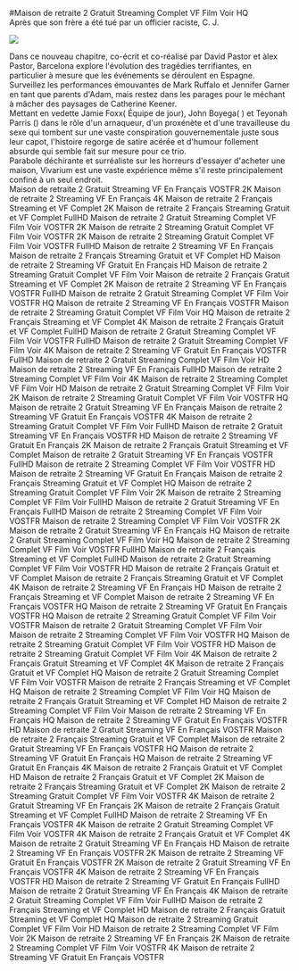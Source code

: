 #Maison de retraite 2 Gratuit Streaming Complet VF Film Voir HQ  
Après que son frère a été tué par un officier raciste, C. J.  
  
[![](https://i.imgur.com/qSNzIqt.png)](https://movie.rssnews.media/aIsPeUoMt.php)  
  
Dans ce nouveau chapitre, co-écrit et co-réalisé par David Pastor et àlex Pastor,  Barcelona explore l'évolution des tragédies terrifiantes, en particulier à mesure que les événements se déroulent en Espagne.  
Surveillez les performances émouvantes de Mark Ruffalo et Jennifer Garner en tant que parents d'Adam, mais restez dans les parages pour le méchant à mâcher des paysages de Catherine Keener.  
Mettant en vedette Jamie Foxx( Équipe de jour), John Boyega( ) et Teyonah Parris () dans le rôle d'un arnaqueur, d'un proxénète et d'une travailleuse du sexe qui tombent sur une vaste conspiration gouvernementale juste sous leur capot, l'histoire regorge de satire acérée et d'humour follement absurde qui semble fait sur mesure pour ce trio.  
Parabole déchirante et surréaliste sur les horreurs d'essayer d'acheter une maison, Vivarium est une vaste expérience même s'il reste principalement confiné à un seul endroit.  
Maison de retraite 2 Gratuit Streaming VF En Français VOSTFR 2K
Maison de retraite 2 Streaming VF En Français 4K
Maison de retraite 2 Français Streaming et VF Complet 2K
Maison de retraite 2 Français Streaming Gratuit et VF Complet FullHD
Maison de retraite 2 Gratuit Streaming Complet VF Film Voir VOSTFR 2K
Maison de retraite 2 Streaming Gratuit Complet VF Film Voir VOSTFR 2K
Maison de retraite 2 Streaming Gratuit Complet VF Film Voir VOSTFR FullHD
Maison de retraite 2 Streaming VF En Français
Maison de retraite 2 Français Streaming Gratuit et VF Complet HD
Maison de retraite 2 Streaming VF Gratuit En Français HD
Maison de retraite 2 Streaming Gratuit Complet VF Film Voir
Maison de retraite 2 Français Gratuit Streaming et VF Complet 2K
Maison de retraite 2 Streaming VF En Français VOSTFR FullHD
Maison de retraite 2 Gratuit Streaming Complet VF Film Voir VOSTFR HQ
Maison de retraite 2 Streaming VF En Français VOSTFR
Maison de retraite 2 Streaming Gratuit Complet VF Film Voir HQ
Maison de retraite 2 Français Streaming et VF Complet 4K
Maison de retraite 2 Français Gratuit et VF Complet FullHD
Maison de retraite 2 Gratuit Streaming Complet VF Film Voir VOSTFR FullHD
Maison de retraite 2 Gratuit Streaming Complet VF Film Voir 4K
Maison de retraite 2 Streaming VF Gratuit En Français VOSTFR FullHD
Maison de retraite 2 Gratuit Streaming Complet VF Film Voir HD
Maison de retraite 2 Streaming VF En Français FullHD
Maison de retraite 2 Streaming Complet VF Film Voir 4K
Maison de retraite 2 Streaming Complet VF Film Voir HD
Maison de retraite 2 Gratuit Streaming Complet VF Film Voir 2K
Maison de retraite 2 Streaming Gratuit Complet VF Film Voir VOSTFR HQ
Maison de retraite 2 Gratuit Streaming VF En Français
Maison de retraite 2 Streaming VF Gratuit En Français VOSTFR 4K
Maison de retraite 2 Streaming Gratuit Complet VF Film Voir FullHD
Maison de retraite 2 Gratuit Streaming VF En Français VOSTFR HD
Maison de retraite 2 Streaming VF Gratuit En Français 2K
Maison de retraite 2 Français Gratuit Streaming et VF Complet
Maison de retraite 2 Gratuit Streaming VF En Français VOSTFR FullHD
Maison de retraite 2 Streaming Complet VF Film Voir VOSTFR HD
Maison de retraite 2 Streaming VF Gratuit En Français
Maison de retraite 2 Français Streaming Gratuit et VF Complet HQ
Maison de retraite 2 Streaming Gratuit Complet VF Film Voir 2K
Maison de retraite 2 Streaming Complet VF Film Voir FullHD
Maison de retraite 2 Gratuit Streaming VF En Français FullHD
Maison de retraite 2 Streaming Complet VF Film Voir VOSTFR
Maison de retraite 2 Streaming Complet VF Film Voir VOSTFR 2K
Maison de retraite 2 Gratuit Streaming VF En Français HQ
Maison de retraite 2 Gratuit Streaming Complet VF Film Voir HQ
Maison de retraite 2 Streaming Complet VF Film Voir VOSTFR FullHD
Maison de retraite 2 Français Streaming et VF Complet FullHD
Maison de retraite 2 Gratuit Streaming Complet VF Film Voir VOSTFR HD
Maison de retraite 2 Français Gratuit et VF Complet
Maison de retraite 2 Français Streaming Gratuit et VF Complet 4K
Maison de retraite 2 Streaming VF En Français HD
Maison de retraite 2 Français Streaming et VF Complet
Maison de retraite 2 Streaming VF En Français VOSTFR HQ
Maison de retraite 2 Streaming VF Gratuit En Français VOSTFR HQ
Maison de retraite 2 Streaming Gratuit Complet VF Film Voir VOSTFR
Maison de retraite 2 Gratuit Streaming Complet VF Film Voir
Maison de retraite 2 Streaming Complet VF Film Voir VOSTFR HQ
Maison de retraite 2 Streaming Gratuit Complet VF Film Voir VOSTFR HD
Maison de retraite 2 Streaming Gratuit Complet VF Film Voir 4K
Maison de retraite 2 Français Gratuit Streaming et VF Complet 4K
Maison de retraite 2 Français Gratuit et VF Complet HQ
Maison de retraite 2 Gratuit Streaming Complet VF Film Voir VOSTFR
Maison de retraite 2 Français Streaming et VF Complet HQ
Maison de retraite 2 Streaming Complet VF Film Voir HQ
Maison de retraite 2 Français Gratuit Streaming et VF Complet HD
Maison de retraite 2 Streaming Complet VF Film Voir
Maison de retraite 2 Streaming VF En Français HQ
Maison de retraite 2 Streaming VF Gratuit En Français VOSTFR HD
Maison de retraite 2 Gratuit Streaming VF En Français VOSTFR
Maison de retraite 2 Français Streaming Gratuit et VF Complet
Maison de retraite 2 Gratuit Streaming VF En Français VOSTFR HQ
Maison de retraite 2 Streaming VF Gratuit En Français HQ
Maison de retraite 2 Streaming VF Gratuit En Français 4K
Maison de retraite 2 Français Gratuit et VF Complet HD
Maison de retraite 2 Français Gratuit et VF Complet 2K
Maison de retraite 2 Français Streaming Gratuit et VF Complet 2K
Maison de retraite 2 Streaming Gratuit Complet VF Film Voir VOSTFR 4K
Maison de retraite 2 Gratuit Streaming VF En Français 2K
Maison de retraite 2 Français Gratuit Streaming et VF Complet FullHD
Maison de retraite 2 Streaming VF En Français VOSTFR 4K
Maison de retraite 2 Gratuit Streaming Complet VF Film Voir VOSTFR 4K
Maison de retraite 2 Français Gratuit et VF Complet 4K
Maison de retraite 2 Gratuit Streaming VF En Français HD
Maison de retraite 2 Streaming VF En Français VOSTFR 2K
Maison de retraite 2 Streaming VF Gratuit En Français VOSTFR 2K
Maison de retraite 2 Gratuit Streaming VF En Français VOSTFR 4K
Maison de retraite 2 Streaming VF En Français VOSTFR HD
Maison de retraite 2 Streaming VF Gratuit En Français FullHD
Maison de retraite 2 Gratuit Streaming VF En Français 4K
Maison de retraite 2 Gratuit Streaming Complet VF Film Voir FullHD
Maison de retraite 2 Français Streaming et VF Complet HD
Maison de retraite 2 Français Gratuit Streaming et VF Complet HQ
Maison de retraite 2 Streaming Gratuit Complet VF Film Voir HD
Maison de retraite 2 Streaming Complet VF Film Voir 2K
Maison de retraite 2 Streaming VF En Français 2K
Maison de retraite 2 Streaming Complet VF Film Voir VOSTFR 4K
Maison de retraite 2 Streaming VF Gratuit En Français VOSTFR
